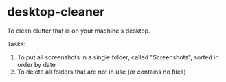 # desktop-cleaner
To clean clutter that is on your machine's desktop.

Tasks:
1. To put all screenshots in a single folder, called "Screenshots", sorted in order by date
2. To delete all folders that are not in use (or contains no files)
